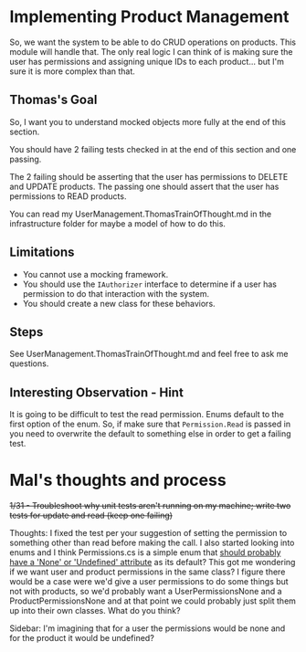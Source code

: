 Implementing Product Management
===

So, we want the system to be able to do CRUD operations on products. This module will handle that. The only real logic I can think of is making sure the user has permissions and assigning unique IDs to each product... but I'm sure it is more complex than that. 

Thomas's Goal
---
So, I want you to understand mocked objects more fully at the end of this section. 

You should have 2 failing tests checked in at the end of this section and one passing.

The 2 failing should be asserting that the user has permissions to DELETE and UPDATE products. The passing one should assert that the user has permissions to READ products.

You can read my UserManagement.ThomasTrainOfThought.md in the infrastructure folder for maybe a model of how to do this. 

Limitations
--- 
- You cannot use a mocking framework. 
- You should use the ``IAuthorizer`` interface to determine if a user has permission to do that interaction with the system. 
- You should create a new class for these behaviors. 

Steps
---
See UserManagement.ThomasTrainOfThought.md and feel free to ask me questions. 

Interesting Observation - Hint
---
It is going to be difficult to test the read permission. Enums default to the first option of the enum. So, if make sure that `Permission.Read` is passed in you need to overwrite the default to something else in order to get a failing test. 

Mal's thoughts and process
===
~~1/31 - Troubleshoot why unit tests aren't running on my machine; write two tests for update and read (keep one failing)~~

Thoughts: I fixed the test per your suggestion of setting the permission to something other than read before making the call. I also started looking into enums and I think Permissions.cs is a simple enum that [should probably have a 'None' or 'Undefined' attribute](https://docs.microsoft.com/en-us/dotnet/standard/design-guidelines/enum) as its default? This got me wondering if we want user and product permissions in the same class? I figure there would be a case were we'd give a user permissions to do some things but not with products, so we'd probably want a UserPermissionsNone and a ProductPermissionsNone and at that point we could probably just split them up into their own classes. What do you think?

Sidebar: I'm imagining that for a user the permissions would be none and for the product it would be undefined?
